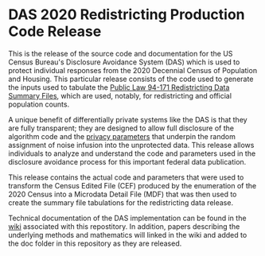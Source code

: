 # DAS 2020 Redistricting Production Code Release 

This is the release of the source code and documentation for the US
Census Bureau's Disclosure Avoidance System (DAS) which is used to protect
individual responses from the 2020 Decennial Census of Population and
Housing. This particular release consists of the code used to generate
the inputs used to tabulate the
[Public Law 94-171 Redistricting Data Summary Files](https://www.census.gov/programs-surveys/decennial-census/about/rdo/summary-files.html), 
which are used, notably, for redistricting and official population
counts.

A unique benefit of differentially private systems like the DAS is that
they are fully transparent; they are designed to allow full disclosure of
the algorithm code and the
[privacy parameters](https://www2.census.gov/programs-surveys/decennial/2020/program-management/data-product-planning/2010-demonstration-data-products/ppmf20210608/2021-06-08-privacy-loss_budgetallocation.pdf)
that underpin the random assignment of noise infusion into the
unprotected data. This release allows individuals to analyze and
understand the code and parameters used in the disclosure avoidance process for this
important federal data publication.

This release contains the actual code and parameters that were used to transform the
Census Edited File (CEF) produced by the enumeration of the 2020 Census into a
Microdata Detail File (MDF) that was then used to create the summary
file tabulations for the redistricting data release.

Technical documentation of the DAS implementation can be found in the
[wiki](https://github.com/uscensusbureau/DAS_2020_Redistricting_Production_Code/wiki)
associated with this repostitory. In addition, papers describing the
underlying methods and mathematics will linked in the wiki and added to the doc folder in this repository as
they are released.

